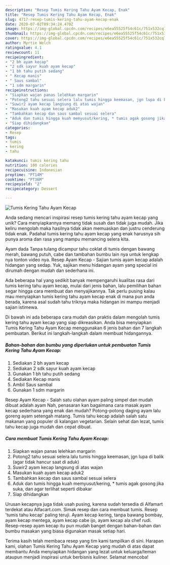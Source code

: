 ```yaml
---
description: "Resep Tumis Kering Tahu Ayam Kecap, Enak"
title: "Resep Tumis Kering Tahu Ayam Kecap, Enak"
slug: 4717-resep-tumis-kering-tahu-ayam-kecap-enak
date: 2020-07-02T09:34:24.470Z
image: https://img-global.cpcdn.com/recipes/e6ea55525f54c61c/751x532cq70/tumis-kering-tahu-ayam-kecap-foto-resep-utama.jpg
thumbnail: https://img-global.cpcdn.com/recipes/e6ea55525f54c61c/751x532cq70/tumis-kering-tahu-ayam-kecap-foto-resep-utama.jpg
cover: https://img-global.cpcdn.com/recipes/e6ea55525f54c61c/751x532cq70/tumis-kering-tahu-ayam-kecap-foto-resep-utama.jpg
author: Myrtie Welch
ratingvalue: 4.1
reviewcount: 11
recipeingredient:
- "2 bh ayam kecap"
- "2 sdk sayur kuah ayam kecap"
- "1 bh tahu putih sedang"
- " Kecap manis"
- " Saus sambal"
- "1 sdm margarin"
recipeinstructions:
- "Siapkan wajan panas lelehkan margarin"
- "Potong2 tahu sesuai selera lalu tumis hingga keemasan, jgn lupa di balik (agar tidak hancur saat di aduk)"
- "Suwir2 ayam kecap langsung di atas wajan"
- "Masukan kuah ayam kecap aduk2"
- "Tambahkan kecap dan saus sambal sesuai selera"
- "Aduk dan tumis hingga kuah memyusut/kering, * tumis agak gosong jika suka, dan agar terlihat seperti dibakar"
- "Siap dihidangkan"
categories:
- Resep
tags:
- tumis
- kering
- tahu

katakunci: tumis kering tahu 
nutrition: 100 calories
recipecuisine: Indonesian
preptime: "PT14M"
cooktime: "PT36M"
recipeyield: "2"
recipecategory: Dessert

---
```



![Tumis Kering Tahu Ayam Kecap](https://img-global.cpcdn.com/recipes/e6ea55525f54c61c/751x532cq70/tumis-kering-tahu-ayam-kecap-foto-resep-utama.jpg)

Anda sedang mencari inspirasi resep tumis kering tahu ayam kecap yang unik? Cara menyiapkannya memang tidak susah dan tidak juga mudah. Jika keliru mengolah maka hasilnya tidak akan memuaskan dan justru cenderung tidak enak. Padahal tumis kering tahu ayam kecap yang enak harusnya sih punya aroma dan rasa yang mampu memancing selera kita.

Ayam dada Tanpa tulang dicampur tahu coklat di tumis dengan bawang merah, bawang putuh, cabe dan tambahan bumbu lain nya untuk lengkap nya tonton video nya. Resep Ayam Kecap - Sajian tumis ayam kecap adalah hidangan yang sedap. Yuk, sajikan menu hidangan ayam yang special ini dirumah dengan mudah dan sederhana ini.

Ada beberapa hal yang sedikit banyak mempengaruhi kualitas rasa dari tumis kering tahu ayam kecap, mulai dari jenis bahan, lalu pemilihan bahan segar hingga cara membuat dan menyajikannya. Tak perlu pusing kalau mau menyiapkan tumis kering tahu ayam kecap enak di mana pun anda berada, karena asal sudah tahu triknya maka hidangan ini mampu menjadi sajian istimewa.


Di bawah ini ada beberapa cara mudah dan praktis dalam mengolah tumis kering tahu ayam kecap yang siap dikreasikan. Anda bisa menyiapkan Tumis Kering Tahu Ayam Kecap menggunakan 6 jenis bahan dan 7 langkah pembuatan. Berikut ini langkah-langkah dalam membuat hidangannya.

<!--inarticleads1-->

##### Bahan-bahan dan bumbu yang diperlukan untuk pembuatan Tumis Kering Tahu Ayam Kecap:

1. Sediakan 2 bh ayam kecap
1. Sediakan 2 sdk sayur kuah ayam kecap
1. Gunakan 1 bh tahu putih sedang
1. Sediakan  Kecap manis
1. Ambil  Saus sambal
1. Gunakan 1 sdm margarin


Resep Ayam Kecap - Salah satu olahan ayam paling simpel dan mudah dibuat adalah ayam Nah, penasaran kan bagaimana cara masak ayam kecap sederhana yang enak dan mudah? Potong-potong daging ayam lalu goreng ayam setengah matang. Tumis tahu kecap adalah salah satu makanan yang populer di kalangan vegetarian. Selain sehat dan lezat, tumis tahu kecap juga mudah dan cepat dibuat. 

<!--inarticleads2-->

##### Cara membuat Tumis Kering Tahu Ayam Kecap:

1. Siapkan wajan panas lelehkan margarin
1. Potong2 tahu sesuai selera lalu tumis hingga keemasan, jgn lupa di balik (agar tidak hancur saat di aduk)
1. Suwir2 ayam kecap langsung di atas wajan
1. Masukan kuah ayam kecap aduk2
1. Tambahkan kecap dan saus sambal sesuai selera
1. Aduk dan tumis hingga kuah memyusut/kering, * tumis agak gosong jika suka, dan agar terlihat seperti dibakar
1. Siap dihidangkan


Urusan kecapnya juga tidak usah pusing, karena sudah tersedia di Alfamart terdekat atau Alfacart.com. Simak resep dan cara membuat tumis. Resep &#39;tumis tahu kecap&#39; paling teruji. Ayam kecap kering, tanpa bawang bombay, ayam kecap mentega, ayam kecap cabe ijo, ayam kecap ala chef rudi. Resep-resep ayam kecap itu pun mudah banget dengan bahan-bahan dan bumbu masakan yang biasa digunakan masak setiap hari. 

Terima kasih telah membaca resep yang tim kami tampilkan di sini. Harapan kami, olahan Tumis Kering Tahu Ayam Kecap yang mudah di atas dapat membantu Anda menyiapkan hidangan yang lezat untuk keluarga/teman ataupun menjadi inspirasi untuk berbisnis kuliner. Selamat mencoba!

